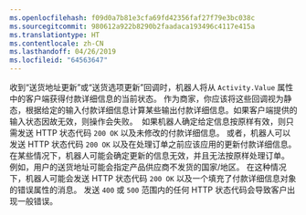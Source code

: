 ```yaml
---
ms.openlocfilehash: f09d0a7b81e3cfa69fd42356faf27f79e3bc038c
ms.sourcegitcommit: 980612a922b8290b2faadaca193496c4117e415a
ms.translationtype: HT
ms.contentlocale: zh-CN
ms.lasthandoff: 04/26/2019
ms.locfileid: "64563647"
---
```

收到“送货地址更新”或“送货选项更新”回调时，机器人将从 `Activity.Value` 属性中的客户端获得付款详细信息的当前状态。
作为商家，你应该将这些回调视为静态，根据给定的输入付款详细信息计算某些输出付款详细信息。如果客户端提供的输入状态因故无效，则操作会失败。 
如果机器人确定给定信息按原样有效，则只需发送 HTTP 状态代码 `200 OK` 以及未修改的付款详细信息。 或者，机器人可以发送 HTTP 状态代码 `200 OK` 以及在处理订单之前应该应用的更新付款详细信息。 在某些情况下，机器人可能会确定更新的信息无效，并且无法按原样处理订单。 例如，用户的送货地址可能会指定产品供应商不发货的国家/地区。 在这种情况下，机器人可能会发送 HTTP 状态代码 `200 OK` 以及一个填充了付款详细信息对象的错误属性的消息。 发送 `400` 或 `500` 范围内的任何 HTTP 状态代码会导致客户出现一般错误。
